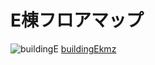 # E棟フロアマップ

![buildingE](https://cloud.githubusercontent.com/assets/13146549/16907868/12b60604-4d02-11e6-832b-be2a47f18bf2.png)
[buildingEkmz](https://github.com/rinaaaoda/AGU_Sagamihara_baseMap/blob/master/BuidlingE/BuildingE_v2.kmz)
